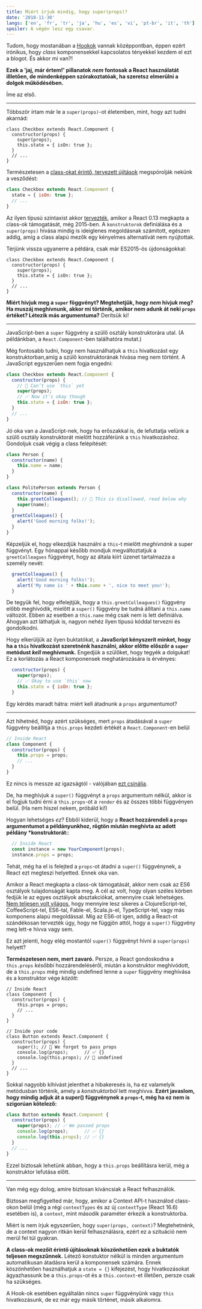 ```yaml
---
title: Miért írjuk mindig, hogy super(props)?
date: '2018-11-30'
langs: ['en', 'fr', 'tr', 'ja', 'hu', 'es', 'vi', 'pt-br', 'it', 'th']
spoiler: A végén lesz egy csavar.
---
```



Tudom, hogy mostanában a [Hookok](https://reactjs.org/docs/hooks-intro.html) vannak középpontban, éppen ezért irónikus, hogy *class*  komponensekkel kapcsolatos tényekkel kezdem el ezt a blogot. És akkor mi van?!

**Ezek a 'jaj, már értem!' pillanatok *nem* fontosak a React használatát illletően, de mindenképpen szórakoztatóak, ha szeretsz elmerülni a dolgok működésében.**

Íme az első.

---

Többször írtam már le a `super(props)`-ot életemben, mint, hogy azt tudni akarnád:

```jsx{3}
class Checkbox extends React.Component {
  constructor(props) {
    super(props);
    this.state = { isOn: true };
  }
  // ...
}
```

Természetesen a [class-okat érintő, tervezett újítások](https://github.com/tc39/proposal-class-fields) megspórolják nekünk a vesződést:


```jsx
class Checkbox extends React.Component {
  state = { isOn: true };
  // ...
}
```

Az ilyen típusú szintaxist akkor [tervezték](https://reactjs.org/blog/2015/01/27/react-v0.13.0-beta-1.html#es7-property-initializers), amikor a React 0.13 megkapta a class-ok támogatását, még 2015-ben. A `konstruktorok` definiálása és a `super(props)` hívása mindig is ideiglenes megoldásnak számított, egészen addig, amíg a class alapú mezők egy kényelmes alternatívát nem nyújtottak.

Térjünk vissza ugyanerre a példára, csak már ES2015-ös újdonságokkal:

```jsx{3}
class Checkbox extends React.Component {
  constructor(props) {
    super(props);
    this.state = { isOn: true };
  }
  // ...
}
```

**Miért hívjuk meg a `super` föggvényt? Megtehetjük, hogy *nem* hívjuk meg? Ha muszáj meghívnunk, akkor mi történik, amikor nem adunk át neki `props` értéket? Létezik más argumentuma?** Derítsük ki!

---

JavaScript-ben a `super` függvény a szülő osztály konstruktorára utal. (A példánkban, a `React.Component`-ben találhatóra mutat.)

Még fontosabb tudni, hogy nem használhatjuk a `this` hivatkozást egy konstruktorban,amíg a szülő konstruktorának hívása meg nem történt. A JavaScript egyszerűen nem fogja engedni:

```jsx
class Checkbox extends React.Component {
  constructor(props) {
    // 🔴 Can’t use `this` yet
    super(props);
    // ✅ Now it’s okay though
    this.state = { isOn: true };
  }
  // ...
}
```

Jó oka van a JavaScript-nek, hogy ha erőszakkal is, de lefuttatja velünk a szülő osztály konstruktorát mielőtt hozzáférünk a `this` hivatkozáshoz. Gondoljuk csak végig a class felépítését:

```jsx
class Person {
  constructor(name) {
    this.name = name;
  }
}

class PolitePerson extends Person {
  constructor(name) {
    this.greetColleagues(); // 🔴 This is disallowed, read below why
    super(name);
  }
  greetColleagues() {
    alert('Good morning folks!');
  }
}
```

Képzeljük el, hogy elkezdjük használni a `this`-t mielőtt *meghívnánk* a super függvényt. Egy hónappal később mondjuk megváltoztatjuk a `greetColleagues` függvényt, hogy az általa kiírt üzenet tartalmazza a személy nevét:

```jsx
  greetColleagues() {
    alert('Good morning folks!');
    alert('My name is ' + this.name + ', nice to meet you!');
  }
```

De tegyük fel, hogy elfelejtjük, hogy a `this.greetColleagues()` függvény előbb meghívódik, mielőtt a `super()` függvény be tudná állítani a `this.name` változót. Ebben az esetben a `this.name` még csak nem is lett definiálva. Ahogyan azt láthatjuk is, nagyon nehéz ilyen típusú kóddal tervezni és gondolkodni.

Hogy elkerüljük az ilyen buktatókat, a **JavaScript kényszerít minket, hogy ha a `this` hivatkozást szeretnénk használni, akkor előtte előszőr a `super` metódust *kell* meghívnunk.** Engedjük a szülőket, hogy tegyék a dolgukat! Ez a korlátozás a React komponensek meghatározására is érvényes:

```jsx
  constructor(props) {
    super(props);
    // ✅ Okay to use `this` now
    this.state = { isOn: true };
  }
```

Egy kérdés maradt hátra: miért kell átadnunk a `props` argumentumot?

---

Azt hihetnéd, hogy azért szükséges, mert `props` átadásával a `super` függvény beállítja a `this.props` kezdeti értékét a `React.Component`-en belül

```jsx
// Inside React
class Component {
  constructor(props) {
    this.props = props;
    // ...
  }
}
```

Ez nincs is messze az igazságtól - valójában [ezt csinálja](https://github.com/facebook/react/blob/1d25aa5787d4e19704c049c3cfa985d3b5190e0d/packages/react/src/ReactBaseClasses.js#L22).

De, ha meghívjuk a `super()` függvényt a `props` argumentum nélkül, akkor is el fogjuk tudni érni a `this.props`-ot a `render` és az összes többi függvényen belül. (Ha nem hiszel nekem, próbáld ki!)

Hogyan lehetséges *ez*? Ebből kiderül, hogy a **React hozzárendeli a `props` argumentumot a példányunkhoz, rögtön miután meghívta az adott példány *konstruktorát:**:

```jsx
  // Inside React
  const instance = new YourComponent(props);
  instance.props = props;
```

Tehát, még ha el is felejted a `props`-ot átadni a `super()` függvénynek, a React ezt megteszi helyetted. Ennek oka van.

Amikor a React megkapta a class-ok támogatását, akkor nem csak az ES6 osztályok tulajdonságát kapta meg. A cél az volt, hogy olyan széles körben fedjük le az egyes osztályok absztakciókat, amennyire csak lehetséges. [Nem teljesen volt világos](https://reactjs.org/blog/2015/01/27/react-v0.13.0-beta-1.html#other-languages), hogy mennyire lesz sikeres a ClojureScript-tel, CoffeeScript-tel, ES6-tal, Fable-el, Scala.js-el, TypeScript-tel, vagy más komponens alapú megoldással. Míg az ES6-ot igen, addig a React-ot szándékosan tervezték úgy, hogy ne függjön attól, hogy a `super()` függvény meg lett-e hívva vagy sem.

Ez azt jelenti, hogy elég mostantól `super()` függvényt hívni a `super(props)` helyett?

**Természetesen nem, mert zavaró.** Persze, a React gondoskodna a `this.props` *későbbi* hozzárendeléséről, miután a konstruktor meghívódott, de a `this.props` még mindig undefined lenne a `super` függvény meghívása és a konstruktor vége *között*:

```jsx{14}
// Inside React
class Component {
  constructor(props) {
    this.props = props;
    // ...
  }
}

// Inside your code
class Button extends React.Component {
  constructor(props) {
    super(); // 😬 We forgot to pass props
    console.log(props);      // ✅ {}
    console.log(this.props); // 😬 undefined 
  }
  // ...
}
```
Sokkal nagyobb kihívást jelenthet a hibakeresés is, ha ez valamelyik metódusban történik, amely a *konstruktorból* lett meghívva. **Ezért javaslom, hogy mindig adjuk át a super() függvénynek a `props`-t, még ha ez nem is szigorúan kötelező:** 

```jsx
class Button extends React.Component {
  constructor(props) {
    super(props); // ✅ We passed props
    console.log(props);      // ✅ {}
    console.log(this.props); // ✅ {}
  }
  // ...
}
```

Ezzel biztosak lehetünk abban, hogy a `this.props` beállításra kerül, még a konstruktor lefutása előtt.

-----

Van még egy dolog, amire biztosan kíváncsiak a React felhasználók.

Biztosan megfigyelted már, hogy, amikor a Context API-t használod class-okon belül (még a régi `contextTypes` és az új `contextType` (React 16.6) esetében is), a `context`, mint második paraméter érkezik a konstruktorba.

Miért is nem írjuk egyszerűen, hogy `super(props, context)`? Megtehetnénk, de a context nagyon ritkán kerül felhasználásra, ezért ez a szituáció nem merül fel túl gyakran.

**A class-ok mezőit érintő újításoknak köszönhetően ezek a buktatók teljesen megszűnnek.** Létező konstuktor nélkül is minden argumentum automatikusan átadásra kerül a komponensek számára. Ennek köszönhetően használhatjuk a `state = {}` kifejezést, hogy hivatkozásokat ágyazhassunk be a `this.props`-ot és a `this.context`-et illetően, persze csak ha szükséges.

A Hook-ok esetében egyáltalán nincs `super` függvényünk vagy `this` hivatkozásunk, de ez már egy másik történet, másik alkalomra.

